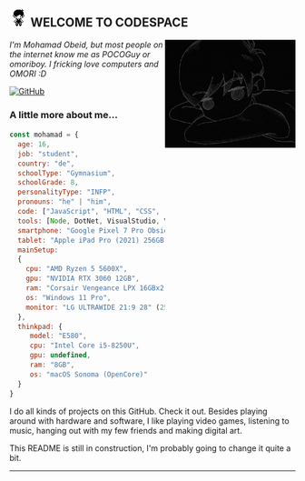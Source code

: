 <h2><img src="assets/omori_sprite.png" height="32"> WELCOME TO CODESPACE</h2>
<img align='right' src="assets/omori_side.gif" width="230">
<p><em>I'm Mohamad Obeid, but most people on the internet know me as POCOGuy or omoriboy. I fricking love computers and OMORI :D</em></p>

[![GitHub](https://img.shields.io/github/followers/m-obeid?label=follow&style=social)](https://github.com/m-obeid)

### A little more about me...

```javascript
const mohamad = {
  age: 16,
  job: "student",
  country: "de",
  schoolType: "Gymnasium",
  schoolGrade: 8,
  personalityType: "INFP",
  pronouns: "he" | "him",
  code: ["JavaScript", "HTML", "CSS", "Python", "C#"],
  tools: [Node, DotNet, VisualStudio, VisualStudioCode, Bootstrap, MongoDB],
  smartphone: "Google Pixel 7 Pro Obsidian 128GB",
  tablet: "Apple iPad Pro (2021) 256GB",
  mainSetup:
  {
    cpu: "AMD Ryzen 5 5600X",
    gpu: "NVIDIA RTX 3060 12GB",
    ram: "Corsair Vengeance LPX 16GBx2 DDR4-3600",
    os: "Windows 11 Pro",
    monitor: "LG ULTRAWIDE 21:9 28" (2560x1080)"
  },
  thinkpad: {
     model: "E580",
     cpu: "Intel Core i5-8250U",
     gpu: undefined,
     ram: "8GB",
     os: "macOS Sonoma (OpenCore)" 
  }
}
```

I do all kinds of projects on this GitHub. Check it out. Besides playing around with hardware and software, I like playing video games, listening to music, hanging out with my few friends and making digital art. 

This README is still in construction, I'm probably going to change it quite a bit.

---
